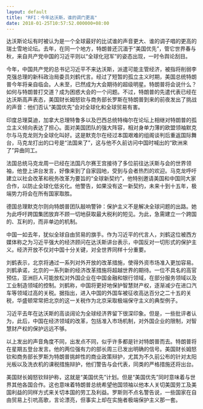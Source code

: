 ```yaml
---
layout: default
title: "RFI：今年达沃斯，谁的调门更高"
date: 2018-01-25T10:57:52.000000+08:00
---
```


达沃斯论坛有时被认为是一个全球最好的比试谁的声音更大、谁的调子唱的更高的瑞士雪地论坛。去年，在同一个地方，特朗普还沉湎于“美国优先”，管它世界春与秋，来自共产党中国的习近平则以“全球化冠军”的姿态出现，一时令舆论刮目。

今年，中国共产党的总书记习近平不来达沃斯，派遣可能主管经济，被指将削弱李克强总理的新科政治局委员刘鹤代言。经过了短暂的孤立主义时期，美国总统特朗普今年将亲自临会。人未至，已然成为大会期待的超级明星。特朗普将会说什么？如何与特朗普打交道？成为困惑大会的一个问题。不过，特朗普的先遣代表已经在达沃斯高声表态，美国财长姆怒钦与商务部长罗斯在特朗普到来的前夜发出了挑战的声音：他们否认“美国优先”会对全球化和全球贸易有害。

印度总理莫迪，加拿大总理特鲁多以及巴西总统特梅尔在论坛上相继对特朗普的孤立主义倾向表达了担心。面对美国团队的强大阵容，相对身单力薄的欧盟领袖默克尔与马克龙则为全球化叫好。这是默克尔在经过本国艰难的组阁谈判后重返国际舞台，马克龙打出的口号是“法国来了”，这与他不久前访问中国时喊出的“欧洲来了”异曲同工。

法国总统马克龙周一已经在法国凡尔赛王宫接待了多位前往达沃斯与会的世界领袖，他登上讲台发言，好像来到了自家园地，受到与会者热烈的欢迎。马克龙呼吁建立以社会改革和税务改革为要旨的“全球新契约”，他特别邀请美国和中国同大家合作，以防止全球化低劣化。他警告，如果没有这一新契约，未来十到十五年，极端势力将会在所有国家取胜。

德国总理默克尔则向特朗普团队敲响警钟：保护主义不是解决全球问题的出路。她为此呼吁跨国集团放弃不顾一切地获取最大税利的短见。为此，急需建立一个跨国的、互利的，而非单边的机制。

中国一如去年，犹似全球自由贸易的旗手。作为习近平的代言人，刘鹤这位被西方媒体称之为习近平强大的经济顾问在达沃斯讲台表示，中国反对一切形式的保护主义。经济开放不仅对中国十分关键，对全世界同样十分重要。

刘鹤表示，北京将通过一系列对外开放的改革措施，使得外资市场准入更加容易。刘鹤承诺，北京的一系列新的经济改革措施将超越世界的期待。一位不具名的高官预估，亚洲巨人可能放松对外国企业在中国金融和银行领域，在部分服务领域以及工业制造领域的控制。刘鹤称，中国将更好地保护智慧财产权，逐渐减少在进口汽车等领域过高的关税。据指出，进入中国的外国车被征收高达百分之二十五的关税，华盛顿常常把北京的这一关税作为北京采取极端保守主义的典型例子。

习近平去年在达沃斯的高谈阔论为全球经济界留下很深印象。但是，一些批评者认为，此后，中国在经济领域的改革，包括准入市场机制，对外国企业的限制，对智慧财产权的保护远远不够。

以上发出的声音角度不同，出发点不同，似乎许多都是针对特朗普而去。特朗普将在星期五登台发言。他的两位强有力的部长周三已发出明确的信号。美国财长姆怒钦和商务部长罗斯为特朗普挑衅性的商业政策辩护，尤其为不久前公布的针对太阳光板以及洗衣机的课税措施辩护，他们警告与会代表，同类的严格措施还将出台。

美国财长姆怒钦辩护称，这就是“美国优先”计划。但是“美国优先”同时意味着与世界其他各国合作。这也意味着特朗普总统希望他国领袖以他本人关切美国劳工及美国利益的同样方式来关切本国的劳工及利益。罗斯则不点名警告说，一些国家在自由贸易上引吭高歌，言论漂亮，但事实上却在实施者极端保护主义那一套。

